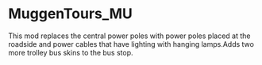 # MuggenTours_MU
This mod replaces the central power poles with power poles placed at the roadside and power cables that have lighting with hanging lamps.Adds two more trolley bus skins to the bus stop.
